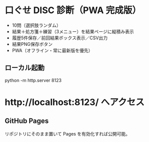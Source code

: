 # 口ぐせ DISC 診断（PWA 完成版）

- 10問（選択肢ランダム）
- 結果＋処方箋＋練習（3メニュー）を結果ページに縦積み表示
- 履歴5件保存／前回結果ボックス表示／CSV出力
- 結果PNG保存ボタン
- PWA（オフライン・常に最新版を優先）

## ローカル起動
python -m http.server 8123
# http://localhost:8123/ へアクセス

## GitHub Pages
リポジトリにそのまま置いて Pages を有効化すれば公開可能。
